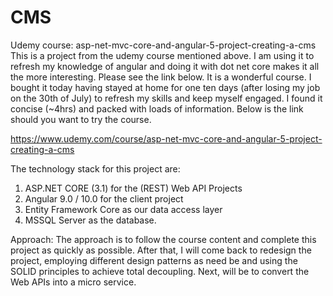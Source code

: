 # CMS
Udemy course: asp-net-mvc-core-and-angular-5-project-creating-a-cms
This is a project from the udemy course mentioned above. I am using it to refresh my knowledge of angular and doing it with dot net core makes it all the more interesting. Please see the link below. It is a wonderful course. I bought it today having stayed at home for one ten days (after losing my job on the 30th of July) to refresh my skills and keep myself engaged. I found it concise (~4hrs) and packed with loads of information. Below is the link should you want to try the course.

https://www.udemy.com/course/asp-net-mvc-core-and-angular-5-project-creating-a-cms

The technology stack for this project are:
1. ASP.NET CORE (3.1) for the (REST) Web API Projects
2. Angular 9.0 / 10.0 for the client project
3. Entity Framework Core as our data access layer
4. MSSQL Server as the database.

Approach:
The approach is to follow the course content and complete this project as quickly as possible. After that, I will come back to redesign the project, employing different design patterns as need be and using the SOLID principles to achieve total decoupling. Next, will be to convert the Web APIs into a micro service.
